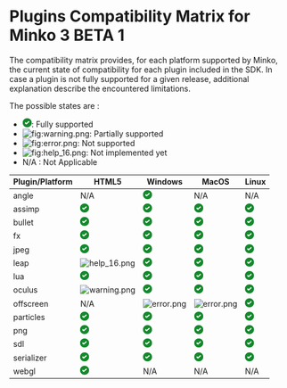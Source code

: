 Plugins Compatibility Matrix for Minko 3 BETA 1
===============================================

The compatibility matrix provides, for each platform supported by Minko, the current state of compatibility for each plugin included in the SDK. In case a plugin is not fully supported for a given release, additional explanation describe the encountered limitations.

The possible states are :

-   ![](images/checked.png "fig:images/checked.png"): Fully supported
-   ![](warning.png "fig:warning.png"): Partially supported
-   ![](error.png "fig:error.png"): Not supported
-   ![](help_16.png "fig:help_16.png"): Not implemented yet
-   N/A : Not Applicable

| Plugin/Platform | HTML5                                        | Windows                                      | MacOS                                        | Linux                                        |
|-----------------|----------------------------------------------|----------------------------------------------|----------------------------------------------|----------------------------------------------|
| angle           | N/A                                          | ![](images/checked.png "images/checked.png") | N/A                                          | N/A                                          |
| assimp          | ![](images/checked.png "images/checked.png") | ![](images/checked.png "images/checked.png") | ![](images/checked.png "images/checked.png") | ![](images/checked.png "images/checked.png") |
| bullet          | ![](images/checked.png "images/checked.png") | ![](images/checked.png "images/checked.png") | ![](images/checked.png "images/checked.png") | ![](images/checked.png "images/checked.png") |
| fx              | ![](images/checked.png "images/checked.png") | ![](images/checked.png "images/checked.png") | ![](images/checked.png "images/checked.png") | ![](images/checked.png "images/checked.png") |
| jpeg            | ![](images/checked.png "images/checked.png") | ![](images/checked.png "images/checked.png") | ![](images/checked.png "images/checked.png") | ![](images/checked.png "images/checked.png") |
| leap            | ![](help_16.png "help_16.png")               | ![](images/checked.png "images/checked.png") | ![](images/checked.png "images/checked.png") | ![](images/checked.png "images/checked.png") |
| lua             | ![](images/checked.png "images/checked.png") | ![](images/checked.png "images/checked.png") | ![](images/checked.png "images/checked.png") | ![](images/checked.png "images/checked.png") |
| oculus          | ![](warning.png "warning.png")               | ![](images/checked.png "images/checked.png") | ![](images/checked.png "images/checked.png") | ![](images/checked.png "images/checked.png") |
| offscreen       | N/A                                          | ![](error.png "error.png")                   | ![](error.png "error.png")                   | ![](images/checked.png "images/checked.png") |
| particles       | ![](images/checked.png "images/checked.png") | ![](images/checked.png "images/checked.png") | ![](images/checked.png "images/checked.png") | ![](images/checked.png "images/checked.png") |
| png             | ![](images/checked.png "images/checked.png") | ![](images/checked.png "images/checked.png") | ![](images/checked.png "images/checked.png") | ![](images/checked.png "images/checked.png") |
| sdl             | ![](images/checked.png "images/checked.png") | ![](images/checked.png "images/checked.png") | ![](images/checked.png "images/checked.png") | ![](images/checked.png "images/checked.png") |
| serializer      | ![](images/checked.png "images/checked.png") | ![](images/checked.png "images/checked.png") | ![](images/checked.png "images/checked.png") | ![](images/checked.png "images/checked.png") |
| webgl           | ![](images/checked.png "images/checked.png") | N/A                                          | N/A                                          | N/A                                          |



